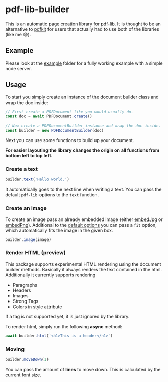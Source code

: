 # pdf-lib-builder

This is an automatic page creation library for [pdf-lib](https://github.com/Hopding/pdf-lib). It is thought to be an alternative to [pdfkit](https://github.com/foliojs/pdfkit) for users that actually had to use both of the libraries (like me 😅).

## Example

Please look at the [example](https://github.com/Patcher56/pdf-lib-builder/tree/main/example) folder for a fully working example with a simple node server.

## Usage

To start you simply create an instance of the document builder class and wrap the doc inside:

```ts
// First create a PDFDocument like you would usually do.
const doc = await PDFDocument.create()

// Now create a PDFDocumentBuilder instance and wrap the doc inside.
const builder = new PDFDocumentBuilder(doc)
```

Next you can use some functions to build up your document.

**For easier layouting the library changes the origin on all functions from bottom left to top left.**

### Create a text

```ts
builder.text('Hello world.')
```

It automatically goes to the next line when writing a text. You can pass the default `pdf-lib`-options to the `text` function.

### Create an image

To create an image pass an already embedded image (either [embedJpg](https://pdf-lib.js.org/docs/api/classes/pdfdocument#embedjpg) or [embedPng](https://pdf-lib.js.org/docs/api/classes/pdfdocument#embedpng)). Additional to the [default options](https://pdf-lib.js.org/docs/api/#const-drawimage) you can pass a `fit` option, which automatically fits the image in the given box.

```ts
builder.image(image)
```

### Render HTML (preview)

This package supports experimental HTML rendering using the document builder methods. Basically it always renders the text contained in the html. Additionally it currently supports rendering

- Paragraphs
- Headers
- Images
- Strong Tags
- Colors in style attribute

If a tag is not supported yet, it is just ignored by the library.

To render html, simply run the following **async** method:

```ts
await builder.html(`<h1>This is a header</h1>`)
```

### Moving

```ts
builder.moveDown(1)
```

You can pass the amount of **lines** to move down. This is calculated by the current font size.

